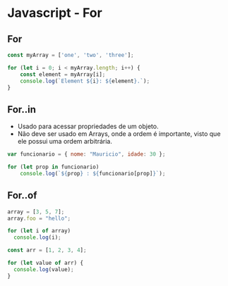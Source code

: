 # Javascript - For

## For

~~~javascript
const myArray = ['one', 'two', 'three'];

for (let i = 0; i < myArray.length; i++) {
    const element = myArray[i];
    console.log(`Element ${i}: ${element}.`);
}
~~~

## For..in

- Usado para acessar propriedades de um objeto.
- Não deve ser usado em Arrays, onde a ordem é importante, visto que ele possui uma ordem arbitrária.

~~~javascript
var funcionario = { nome: "Mauricio", idade: 30 };

for (let prop in funcionario)
    console.log(`${prop} : ${funcionario[prop]}`);
~~~

## For..of

~~~javascript
array = [3, 5, 7];
array.foo = "hello"; 

for (let i of array)
  console.log(i);

const arr = [1, 2, 3, 4];

for (let value of arr) {
  console.log(value);
}
~~~
